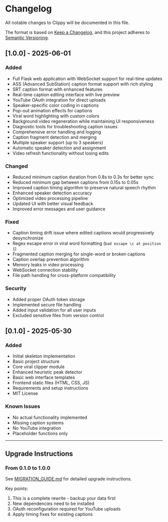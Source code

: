 # Changelog

All notable changes to Clippy will be documented in this file.

The format is based on [Keep a Changelog](https://keepachangelog.com/en/1.0.0/),
and this project adheres to [Semantic Versioning](https://semver.org/spec/v2.0.0.html).

## [1.0.0] - 2025-06-01

### Added
- Full Flask web application with WebSocket support for real-time updates
- ASS (Advanced SubStation) caption format support with rich styling
- SRT caption format with enhanced features
- Real-time caption editing interface with live preview
- YouTube OAuth integration for direct uploads
- Speaker-specific color coding in captions
- Pop-out animation effects for captions
- Viral word highlighting with custom colors
- Background video regeneration while maintaining UI responsiveness
- Diagnostic tools for troubleshooting caption issues
- Comprehensive error handling and logging
- Caption fragment detection and merging
- Multiple speaker support (up to 3 speakers)
- Automatic speaker detection and assignment
- Video refresh functionality without losing edits

### Changed
- Reduced minimum caption duration from 0.8s to 0.3s for better sync
- Reduced minimum gap between captions from 0.15s to 0.05s
- Improved caption timing algorithm to preserve natural speech rhythm
- Enhanced speaker detection accuracy
- Optimized video processing pipeline
- Updated UI with better visual feedback
- Improved error messages and user guidance

### Fixed
- Caption timing drift issue where edited captions would progressively desynchronize
- Regex escape error in viral word formatting (`bad escape \c at position 1`)
- Fragmented caption merging for single-word or broken captions
- Caption overlap prevention algorithm
- Memory leaks in video processing
- WebSocket connection stability
- File path handling for cross-platform compatibility

### Security
- Added proper OAuth token storage
- Implemented secure file handling
- Added input validation for all user inputs
- Excluded sensitive files from version control

## [0.1.0] - 2025-05-30

### Added
- Initial skeleton implementation
- Basic project structure
- Core viral clipper module
- Enhanced heuristic peak detector
- Basic web interface templates
- Frontend static files (HTML, CSS, JS)
- Requirements and setup instructions
- MIT License

### Known Issues
- No actual functionality implemented
- Missing caption systems
- No YouTube integration
- Placeholder functions only

---

## Upgrade Instructions

### From 0.1.0 to 1.0.0
See [MIGRATION_GUIDE.md](MIGRATION_GUIDE.md) for detailed upgrade instructions.

Key points:
1. This is a complete rewrite - backup your data first
2. New dependencies need to be installed
3. OAuth reconfiguration required for YouTube uploads
4. Apply timing fixes for existing captions